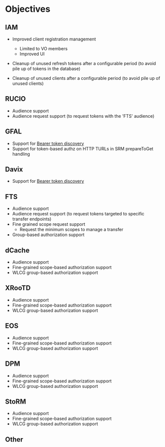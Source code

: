 # Objectives

## IAM

- Improved client registration management
  - Limited to VO members
  - Improved UI

- Cleanup of unused refresh tokens after a configurable period (to avoid pile
  up of tokens in the database)

- Cleanup of unused clients after a configurable period (to avoid pile up of
  unused clients)

## RUCIO

- Audience support
- Audience request support (to request tokens with the 'FTS' audience)

## GFAL

- Support for [Bearer token discovery][bearer-token-discovery]
- Support for token-based authz on HTTP TURLs in SRM prepareToGet handling

## Davix 

- Support for [Bearer token discovery][bearer-token-discovery]

## FTS

- Audience support
- Audience request support (to request tokens targeted to specific transfer
  endpoints)
- Fine grained scope request support
  - Request the minimum scopes to manage a transfer
- Group-based authorization support

## dCache

- Audience support
- Fine-grained scope-based authorization support
- WLCG group-based authorization support

## XRooTD

- Audience support
- Fine-grained scope-based authorization support
- WLCG group-based authorization support

## EOS

- Audience support
- Fine-grained scope-based authorization support
- WLCG group-based authorization support

## DPM

- Audience support
- Fine-grained scope-based authorization support
- WLCG group-based authorization support

## StoRM

- Audience support
- Fine-grained scope-based authorization support
- WLCG group-based authorization support

## Other

[bearer-token-discovery]: https://github.com/WLCG-AuthZ-WG/bearer-token-discovery
